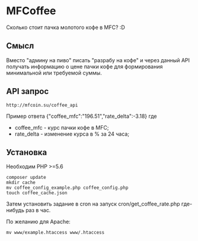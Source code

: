 # MFCoffee
Сколько стоит пачка молотого кофе в MFC? :D

## Смысл
Вместо "админу на пиво" писать "разрабу на кофе" и через данный API получать информацию о цене пачки кофе для формирования минимальной или требуемой суммы.

## API запрос
```
http://mfcoin.su/coffee_api
```
Пример ответа
{"coffee_mfc":"196.51","rate_delta":-3.18}
где
* coffee_mfc - курс пачки кофе в MFC;
* rate_delta - изменение курса в % за 24 часа;

## Установка
Необходим PHP >=5.6

```
composer update
mkdir cache
mv coffee_config_example.php coffee_config.php
touch coffee_cache.json
```
Затем установить задание в cron на запуск cron/get_coffee_rate.php где-нибудь раз в час.

По желанию для Apache:
```
mv www/example.htaccess www/.htaccess
```
